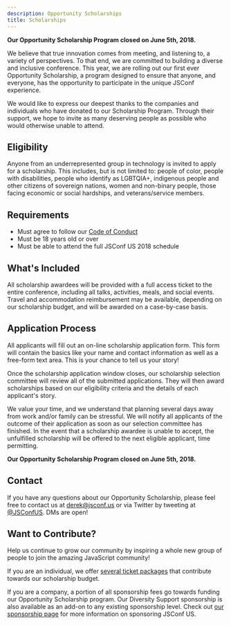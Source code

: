 ```yaml
---
description: Opportunity Scholarships
title: Scholarships
---
```


<aside class="Page-CallToAction">
  <strong>
    Our Opportunity Scholarship Program closed on June 5th, 2018.
  </strong>
</aside>

We believe that true innovation comes from meeting, and listening to, a variety of perspectives. To that end, we are committed to building a diverse and inclusive conference. This year, we are rolling out our first ever Opportunity Scholarship, a program designed to ensure that anyone, and everyone, has the opportunity to participate in the unique JSConf experience.

We would like to express our deepest thanks to the companies and individuals who have donated to our Scholarship Program. Through their support, we hope to invite as many deserving people as possible who would otherwise unable to attend.

## Eligibility

Anyone from an underrepresented group in technology is invited to apply for a scholarship. This includes, but is not limited to: people of color, people with disabilities, people who identify as LGBTQIA+, indigenous people and other citizens of sovereign nations, women and non-binary people, those facing economic or social hardships, and veterans/service members.

## Requirements

* Must agree to follow our [Code of Conduct](/code-of-conduct/)
* Must be 18 years old or over
* Must be able to attend the full JSConf US 2018 schedule

## What's Included

All scholarship awardees will be provided with a full access ticket to the entire conference, including all talks, activities, meals, and social events. Travel and accommodation reimbursement may be available, depending on our scholarship budget, and will be awarded on a case-by-case basis.

## Application Process

All applicants will fill out an on-line scholarship application form. This form will contain the basics like your name and contact information as well as a free-form text area. This is your chance to tell us your story!

Once the scholarship application window closes, our scholarship selection committee will review all of the submitted applications. They will then award scholarships based on our eligibility criteria and the details of each applicant's story.

We value your time, and we understand that planning several days away from work and/or family can be stressful. We will notify all applicants of the outcome of their application as soon as our selection committee has finished. In the event that a scholarship awardee is unable to accept, the unfulfilled scholarship will be offered to the next eligible applicant, time permitting.

<aside class="Page-CallToAction">
  <strong>
    Our Opportunity Scholarship Program closed on June 5th, 2018.
  </strong>
</aside>

## Contact

If you have any questions about our Opportunity Scholarship, please feel free to contact us at [derek@jsconf.us](mailto:derek@jsconf.us) or via Twitter by tweeting at [@JSConfUS](https://twitter.com/JSConfUS). DMs are open!

## Want to Contribute?

Help us continue to grow our community by inspiring a whole new group of people to join the amazing JavaScript community!

If you are an individual, we offer [several ticket packages](http://bit.ly/JSConfUS2018Tickets) that contribute towards our scholarship budget.

If you are a company, a portion of all sponsorship fees go towards funding our Opportunity Scholarship program. Our Diversity Support sponsorship is also available as an add-on to any existing sponsorship level. Check out [our sponsorship page](/sponsors/) for more information on sponsoring JSConf US.
